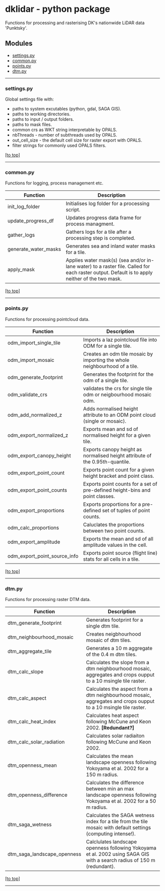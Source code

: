 # dklidar - python package 
Functions for processing and rasterising DK's nationwide LiDAR data 'Punktsky'.

## Modules

- [settings.py](#settings.py)
- [common.py](#common.py)
- [points.py](#points.py)
- [dtm.py](#dtm.py)

----

### settings.py
Global settings file with:
- paths to system excutables (python, gdal, SAGA GIS).
- paths to working directories.
- paths to input / output folders.
- paths to mask files.
- common crs as WKT string interpretable by OPALS.
- nbThreads - number of subthreads used by OPALS.
- out\_cell\_size - the default cell size for raster export with OPALS.
- filter strings for commonly used OPALS filters. 

[\[to top\]](#modules)

----

### common.py
Functions for logging, process management etc.

Function | Description
--- | ---
init_log_folder | Initialises log folder for a processing script.
update_progress_df | Updates progress data frame for process managment.
gather_logs | Gathers logs for a tile after a processing step is completed.
generate_water_masks | Generates sea and inland water masks for a tile. 
apply_mask | Applies water mask(s) (sea and/or in-lane water) to a raster file. Called for each raster output. Default is to apply neither of the two mask. 

[\[to top\]](#modules)

----

### points.py
Functions for processing pointcloud data.

Function | Description
--- | ---
odm_import_single_tile | Imports a laz pointcloud file into ODM for a single tile.
odm_import_mosaic | Creates an odm tile mosaic by importing the whole neighbourhood of a tile.
odm_generate_footprint | Generates the footprint for the odm of a single tile.
odm_validate_crs | validates the crs for single tile odm or neigbourhood mosaic odm.
odm_add_normalized_z | Adds normalised height attribute to an ODM point cloud (single or mosaic).
odm_export_normalized_z | Exports mean and sd of normalised height for a given tile.
odm_export_canopy_height | Exports canopy height as normalised height attribute of the 0.95th-quantile.
odm_export_point_count | Exports point count for a given height bracket and point class.
odm_export_point_counts | Exports point counts for a set of pre-defined height-bins and point classes.
odm_export_proportions | Exports proportions for a pre-defined set of tuples of point counts.
odm_calc_proportions | Caluclates the proportions between two point counts.
odm_export_amplitude | Exports the mean and sd of all amplitude values in the cell.
odm_export_point_source_info | Exports point source (flight line) stats for all cells in a tile.

[\[to top\]](#modules)

----

### dtm.py
Functions for processing raster DTM data.

Function | Description
--- | ---
dtm_generate_footprint | Generates footprint for a single dtm tile.
dtm_neighbourhood_mosaic | Creates neigbhourhood mosaic of dtm tiles.
dtm_aggregate_tile | Generates a 10 m aggregate of the 0.4 m dtm tiles.
dtm_calc_slope | Calculates the slope from a dtm neighbourhood mosaic, aggregates and crops oupput to a 10 msingle tile raster.
dtm_calc_aspect | Calculates the aspect from a dtm neighbourhood mosaic, aggregates and crops oupput to a 10 msingle tile raster.
dtm_calc_heat_index | Calculates heat aspect following McCune and Keon 2002. **\[Redundant?\]**
dtm_calc_solar_radiation | Calculates solar radiaiton following McCune and Keon 2002. 
dtm_openness_mean | Calculates the mean landscape openness following Yokoyama et al. 2002 for a 150 m radius.
dtm_openness_difference | Calculates the difference between min an max landscape openness following Yokoyama et al. 2002 for a 50 m radius.
dtm_saga_wetness | Calculates the SAGA wetness index for a tile from the tile mosaic with default settings (computing intense!).
dtm_saga_landscape_openness | Calclulates landscape openness following Yokoyama et al. 2002 using SAGA GIS with a search radius of 150 m (redundant).

[\[to top\]](#modules)

----
